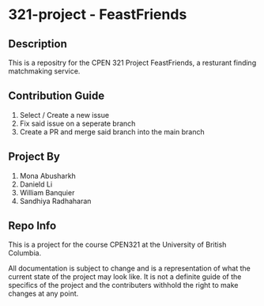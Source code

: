 # 321-project - FeastFriends

## Description
This is a repositry for the CPEN 321 Project FeastFriends, a resturant finding matchmaking service. 


## Contribution Guide
1. Select / Create a new issue 
2. Fix said issue on a seperate branch
3. Create a PR and merge said branch into the main branch

## Project By

1. Mona Abusharkh
2. Danield Li
3. William Banquier
4. Sandhiya Radhaharan

## Repo Info 

This is a project for the course CPEN321 at the University of British Columbia. 

All documentation is subject to change and is a representation of what the current state of the project may look like. It is not a definite guide of the specifics of the project and the contributers withhold the right to make changes at any point. 

